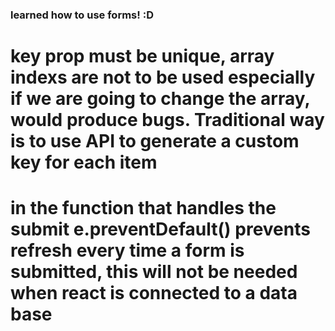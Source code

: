 ### learned how to use forms! :D

# key prop must be unique, array indexs are not to be used especially if we are going to change the array, would produce bugs. Traditional way is to use API to generate a custom key for each item

# in the function that handles the submit e.preventDefault() prevents refresh every time a form is submitted, this will not be needed when react is connected to a data base
